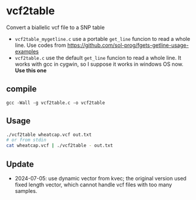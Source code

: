 # vcf2table
Convert a biallelic vcf file to a SNP table

- `vcf2table_mygetline.c` use a portable `get_line` funcion to read a whole line. Use codes from https://github.com/sol-prog/fgets-getline-usage-examples
- `vcf2table.c` use the default `get_line` funcion to read a whole line. It works with gcc in cygwin, so I suppose it works in windows OS now. **Use this one**

## compile
`gcc -Wall -g vcf2table.c -o vcf2table`

## Usage
```sh
./vcf2table wheatcap.vcf out.txt
# or from stdin
cat wheatcap.vcf | ./vcf2table - out.txt
```

## Update
- 2024-07-05: use dynamic vector from kvec; the original version used fixed length vector, which cannot handle vcf files with too many samples.